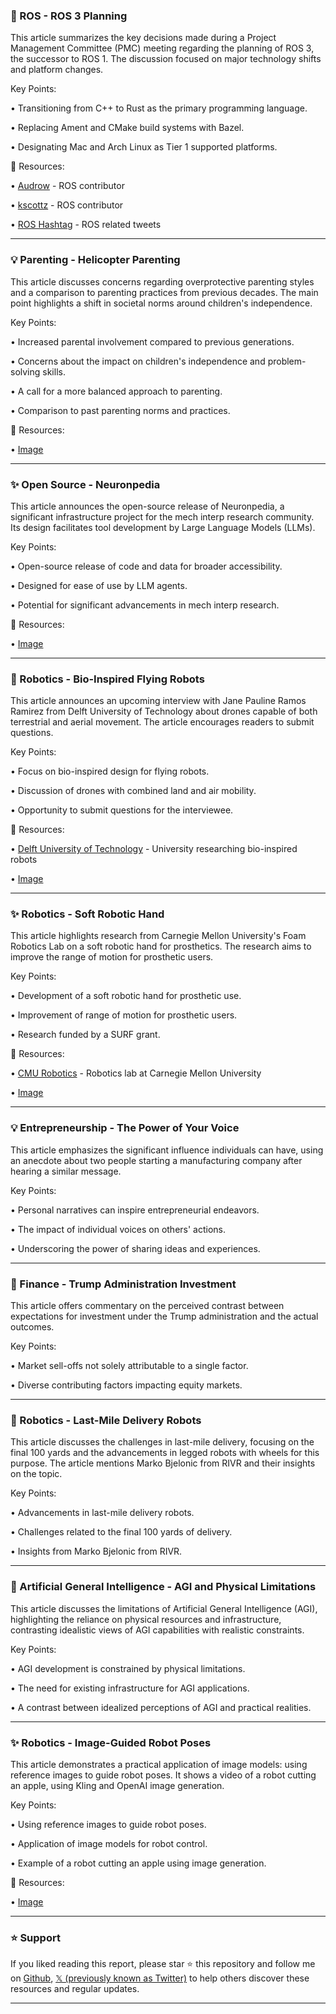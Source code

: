 ### 🤖 ROS - ROS 3 Planning

This article summarizes the key decisions made during a Project Management Committee (PMC) meeting regarding the planning of ROS 3, the successor to ROS 1.  The discussion focused on major technology shifts and platform changes.

Key Points:

• Transitioning from C++ to Rust as the primary programming language.

• Replacing Ament and CMake build systems with Bazel.


• Designating Mac and Arch Linux as Tier 1 supported platforms.


🔗 Resources:

• [Audrow](https://x.com/audrow) - ROS contributor

• [kscottz](https://x.com/kscottz) - ROS contributor

• [ROS Hashtag](https://x.com/hashtag/ROS?src=hashtag_click) - ROS related tweets


---
### 💡 Parenting - Helicopter Parenting

This article discusses concerns regarding overprotective parenting styles and a comparison to parenting practices from previous decades.  The main point highlights a shift in societal norms around children's independence.

Key Points:

• Increased parental involvement compared to previous generations.

• Concerns about the impact on children's independence and problem-solving skills.


• A call for a more balanced approach to parenting.


• Comparison to past parenting norms and practices.


🔗 Resources:

• [Image](https://pbs.twimg.com/media/GnZHENkWsAA8ifA?format=jpg&name=small)


---
### ✨ Open Source - Neuronpedia

This article announces the open-source release of Neuronpedia, a significant infrastructure project for the mech interp research community.  Its design facilitates tool development by Large Language Models (LLMs).

Key Points:

• Open-source release of code and data for broader accessibility.


• Designed for ease of use by LLM agents.


• Potential for significant advancements in mech interp research.


🔗 Resources:

• [Image](https://pbs.twimg.com/tweet_video_thumb/GnZKie4bwAAbSVn.jpg)


---
### 🤖 Robotics - Bio-Inspired Flying Robots

This article announces an upcoming interview with Jane Pauline Ramos Ramirez from Delft University of Technology about drones capable of both terrestrial and aerial movement. The article encourages readers to submit questions.


Key Points:

• Focus on bio-inspired design for flying robots.


• Discussion of drones with combined land and air mobility.


• Opportunity to submit questions for the interviewee.


🔗 Resources:

• [Delft University of Technology](https://x.com/tudelft) - University researching bio-inspired robots

• [Image](https://pbs.twimg.com/media/GndEpXxXMAAL72k?format=jpg&name=small)


---
### ✨ Robotics - Soft Robotic Hand

This article highlights research from Carnegie Mellon University's Foam Robotics Lab on a soft robotic hand for prosthetics.  The research aims to improve the range of motion for prosthetic users.

Key Points:

• Development of a soft robotic hand for prosthetic use.


• Improvement of range of motion for prosthetic users.


• Research funded by a SURF grant.


🔗 Resources:

• [CMU Robotics](https://x.com/CMU_Robotics) - Robotics lab at Carnegie Mellon University

• [Image](https://pbs.twimg.com/media/GndJy60XAAAn4hF?format=jpg&name=small)


---
### 💡 Entrepreneurship - The Power of Your Voice

This article emphasizes the significant influence individuals can have, using an anecdote about two people starting a manufacturing company after hearing a similar message.

Key Points:

• Personal narratives can inspire entrepreneurial endeavors.


• The impact of individual voices on others' actions.


• Underscoring the power of sharing ideas and experiences.


---
### 🤖 Finance - Trump Administration Investment

This article offers commentary on the perceived contrast between expectations for investment under the Trump administration and the actual outcomes.

Key Points:

• Market sell-offs not solely attributable to a single factor.


• Diverse contributing factors impacting equity markets.


---
### 🚀 Robotics - Last-Mile Delivery Robots

This article discusses the challenges in last-mile delivery, focusing on the final 100 yards and the advancements in legged robots with wheels for this purpose.  The article mentions Marko Bjelonic from RIVR and their insights on the topic.

Key Points:

• Advancements in last-mile delivery robots.


• Challenges related to the final 100 yards of delivery.


• Insights from Marko Bjelonic from RIVR.


---
### 🤖 Artificial General Intelligence - AGI and Physical Limitations

This article discusses the limitations of Artificial General Intelligence (AGI), highlighting the reliance on physical resources and infrastructure, contrasting idealistic views of AGI capabilities with realistic constraints.

Key Points:

• AGI development is constrained by physical limitations.


•  The need for existing infrastructure for AGI applications.


• A contrast between idealized perceptions of AGI and practical realities.


---
### ✨ Robotics - Image-Guided Robot Poses

This article demonstrates a practical application of image models: using reference images to guide robot poses.  It shows a video of a robot cutting an apple, using Kling and OpenAI image generation.

Key Points:

• Using reference images to guide robot poses.


• Application of image models for robot control.


• Example of a robot cutting an apple using image generation.


🔗 Resources:

• [Image](https://pbs.twimg.com/ext_tw_video_thumb/1906912699788767232/pu/img/FzWv17n4slH-zlA3.jpg)


---

### ⭐️ Support

If you liked reading this report, please star ⭐️ this repository and follow me on [Github](https://github.com/Drix10), [𝕏 (previously known as Twitter)](https://x.com/DRIX_10_) to help others discover these resources and regular updates.

---